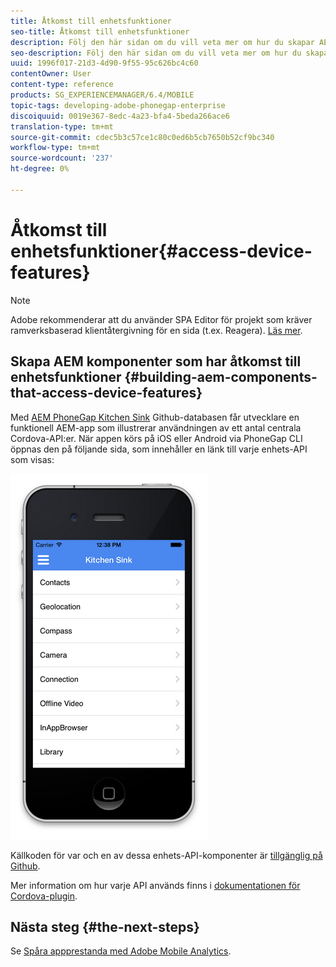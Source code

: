 ```yaml
---
title: Åtkomst till enhetsfunktioner
seo-title: Åtkomst till enhetsfunktioner
description: Följ den här sidan om du vill veta mer om hur du skapar AEM komponenter som har åtkomst till enhetsfunktioner. AEM PhoneGap Kitchen Sink Github-databasen ger utvecklare en funktionell AEM-app som illustrerar användningen av ett antal centrala Cordova-API:er.
seo-description: Följ den här sidan om du vill veta mer om hur du skapar AEM komponenter som har åtkomst till enhetsfunktioner. AEM PhoneGap Kitchen Sink Github-databasen ger utvecklare en funktionell AEM-app som illustrerar användningen av ett antal centrala Cordova-API:er.
uuid: 1996f017-21d3-4d90-9f55-95c626bc4c60
contentOwner: User
content-type: reference
products: SG_EXPERIENCEMANAGER/6.4/MOBILE
topic-tags: developing-adobe-phonegap-enterprise
discoiquuid: 0019e367-8edc-4a23-bfa4-5beda266ace6
translation-type: tm+mt
source-git-commit: cdec5b3c57ce1c80c0ed6b5cb7650b52cf9bc340
workflow-type: tm+mt
source-wordcount: '237'
ht-degree: 0%

---
```



# Åtkomst till enhetsfunktioner{#access-device-features}

>[!NOTE]
>
>Adobe rekommenderar att du använder SPA Editor för projekt som kräver ramverksbaserad klientåtergivning för en sida (t.ex. Reagera). [Läs mer](/help/sites-developing/spa-overview.md).

## Skapa AEM komponenter som har åtkomst till enhetsfunktioner {#building-aem-components-that-access-device-features}

Med [AEM PhoneGap Kitchen Sink](https://github.com/blefebvre/aem-phonegap-kitchen-sink) Github-databasen får utvecklare en funktionell AEM-app som illustrerar användningen av ett antal centrala Cordova-API:er. När appen körs på iOS eller Android via PhoneGap CLI öppnas den på följande sida, som innehåller en länk till varje enhets-API som visas:

![chlimage_1-107](assets/chlimage_1-107.png)

Källkoden för var och en av dessa enhets-API-komponenter är [tillgänglig på Github](https://github.com/blefebvre/aem-phonegap-kitchen-sink/tree/master/content/src/main/content/jcr_root/apps/brucelefebvre/kitchen-sink/components).

Mer information om hur varje API används finns i [dokumentationen för Cordova-plugin](https://docs.phonegap.com/en/4.0.0/cordova_plugins_pluginapis.md.html).

## Nästa steg {#the-next-steps}

Se [Spåra appprestanda med Adobe Mobile Analytics](/help/mobile/phonegap-intro-to-app-analytics.md).
